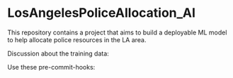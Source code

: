 # LosAngelesPoliceAllocation_AI
This repository contains a project that aims to build a deployable ML model to help allocate police resources in the LA area.



Discussion about the training data:

Use these pre-commit-hooks:

